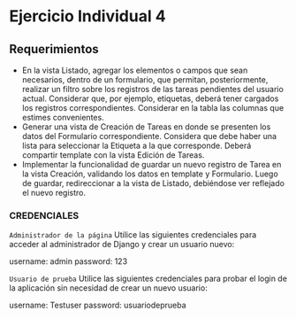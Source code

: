 # Ejercicio Individual 4

## Requerimientos

- En la vista Listado, agregar los elementos o campos que sean necesarios, dentro de un formulario,
que permitan, posteriormente, realizar un filtro sobre los registros de las tareas pendientes del
usuario actual. Considerar que, por ejemplo, etiquetas, deberá tener cargados los registros
correspondientes. Considerar en la tabla las columnas que estimes convenientes.
- Generar una vista de Creación de Tareas en donde se presenten los datos del Formulario
correspondiente. Considera que debe haber una lista para seleccionar la Etiqueta a la que
corresponde. Deberá compartir template con la vista Edición de Tareas.
- Implementar la funcionalidad de guardar un nuevo registro de Tarea en la vista Creación, validando
los datos en template y Formulario. Luego de guardar, redireccionar a la vista de Listado,
debiéndose ver reflejado el nuevo registro.

### CREDENCIALES

`Administrador de la página` 
Utilice las siguientes credenciales para acceder al administrador de Django y crear un usuario nuevo:

username: admin
password: 123

`Usuario de prueba` 
Utilice las siguientes credenciales para probar el login de la aplicación sin necesidad de crear un nuevo usuario:

username: Testuser
password: usuariodeprueba